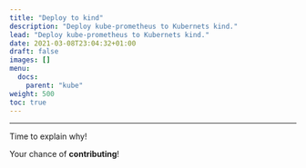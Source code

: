```yaml
---
title: "Deploy to kind"
description: "Deploy kube-prometheus to Kubernets kind."
lead: "Deploy kube-prometheus to Kubernets kind."
date: 2021-03-08T23:04:32+01:00
draft: false
images: []
menu:
  docs:
    parent: "kube"
weight: 500
toc: true
---
```


---

Time to explain why!

Your chance of **contributing**!
